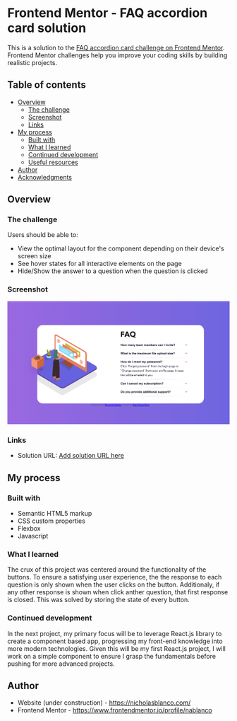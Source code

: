 # Frontend Mentor - FAQ accordion card solution

This is a solution to the [FAQ accordion card challenge on Frontend Mentor](https://www.frontendmentor.io/challenges/faq-accordion-card-XlyjD0Oam). Frontend Mentor challenges help you improve your coding skills by building realistic projects. 

## Table of contents

- [Overview](#overview)
  - [The challenge](#the-challenge)
  - [Screenshot](#screenshot)
  - [Links](#links)
- [My process](#my-process)
  - [Built with](#built-with)
  - [What I learned](#what-i-learned)
  - [Continued development](#continued-development)
  - [Useful resources](#useful-resources)
- [Author](#author)
- [Acknowledgments](#acknowledgments)

## Overview

### The challenge

Users should be able to:

- View the optimal layout for the component depending on their device's screen size
- See hover states for all interactive elements on the page
- Hide/Show the answer to a question when the question is clicked

### Screenshot

![](./design/Finished-desktop-design.png)

### Links

- Solution URL: [Add solution URL here](https://nablanco.github.io/FAQ-accordion-card/pages/index.html)

## My process

### Built with

- Semantic HTML5 markup
- CSS custom properties
- Flexbox
- Javascript

### What I learned

The crux of this project was centered around the functionality of the buttons. To ensure a satisfying user experience, the the response to each question is only shown when the user clicks on the button. Additionaly, if any other response is shown when click anther question, that first response is closed. This was solved by storing the state of every button.

### Continued development

In the next project, my primary focus will be to leverage React.js library to create a component based app, progressing my front-end knowledge into more modern technologies. Given this will be my first React.js project, I will work on a simple component to ensure I grasp the fundamentals before pushing for more advanced projects.


## Author

- Website (under construction) - https://nicholasblanco.com/ 
- Frontend Mentor - https://www.frontendmentor.io/profile/nablanco